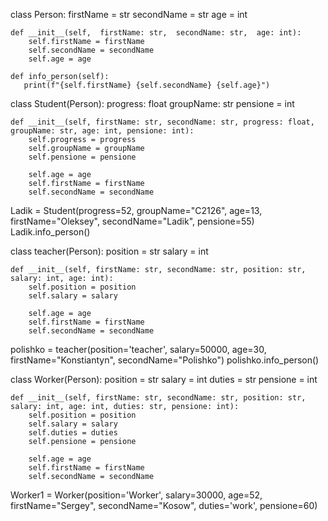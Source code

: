 class Person:
    firstName = str
    secondName = str
    age = int

    def __init__(self,  firstName: str,  secondName: str,  age: int):
        self.firstName = firstName
        self.secondName = secondName
        self.age = age

    def info_person(self):
       print(f"{self.firstName} {self.secondName} {self.age}")

class Student(Person):
    progress: float
    groupName: str
    pensione = int

    def __init__(self, firstName: str, secondName: str, progress: float, groupName: str, age: int, pensione: int):
        self.progress = progress
        self.groupName = groupName
        self.pensione = pensione

        self.age = age
        self.firstName = firstName
        self.secondName = secondName

Ladik = Student(progress=52, groupName="C2126", age=13, firstName="Oleksey", secondName="Ladik", pensione=55)
Ladik.info_person()

class teacher(Person):
    position = str
    salary = int

    def __init__(self, firstName: str, secondName: str, position: str, salary: int, age: int):
        self.position = position
        self.salary = salary

        self.age = age
        self.firstName = firstName
        self.secondName = secondName

polishko = teacher(position='teacher', salary=50000, age=30, firstName="Konstiantyn", secondName="Polishko")
polishko.info_person()

class Worker(Person):
    position = str
    salary = int
    duties = str
    pensione = int

    def __init__(self, firstName: str, secondName: str, position: str, salary: int, age: int, duties: str, pensione: int):
        self.position = position
        self.salary = salary
        self.duties = duties
        self.pensione = pensione

        self.age = age
        self.firstName = firstName
        self.secondName = secondName

Worker1 = Worker(position='Worker', salary=30000, age=52, firstName="Sergey", secondName="Kosow", duties='work', pensione=60)
